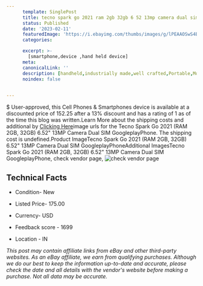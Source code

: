 ```yaml
---
      template: SinglePost
      title: tecno spark go 2021 ram 2gb 32gb 6 52 13mp camera dual sim googleplayphone
      status: Published
      date: '2023-02-11'
      featuredImage: 'https://i.ebayimg.com/thumbs/images/g/lPEAAOSwS4Bg6CRT/s-l225.jpg'
      categories: 

      excerpt: >-
        [smartphone,device ,hand held device]
      meta:
      canonicalLink: ''
      description: [handheld,industrially made,well crafted,Portable,Mobile,Compact,Convenient,Lightweight,Maneuverable,Man-portable,Miniature,Carriable,Hand-held,Light,Holdable,Transportable,Mobile device,Pocket-sized,On-the-go,Wireless,Cordless,Compact size,Convenient size, smartphone,device ,hand held device]
      noindex: false

        
---
```

$
    User-approved, this Cell Phones & Smartphones device is available at a discounted price of 152.25 after a 13% discount and has a rating of 1 as of the time this blog was written.Learn More about the shipping costs and additional by [Clicking Here](https://www.ebay.com/itm/184932189879?hash=item2b0ed146b7%3Ag%3AlPEAAOSwS4Bg6CRT&mkevt=1&mkcid=1&mkrid=711-53200-19255-0&campid=%253CePNCampaignId%253E&customid=%253CreferenceId%253E&toolid=10049)image urls for the Tecno Spark Go 2021 (RAM 2GB, 32GB) 6.52"  13MP Camera Dual SIM GoogleplayPhone. The shipping cost is undefined.Product ImageTecno Spark Go 2021 (RAM 2GB, 32GB) 6.52"  13MP Camera Dual SIM GoogleplayPhoneAdditional ImagesTecno Spark Go 2021 (RAM 2GB, 32GB) 6.52"  13MP Camera Dual SIM GoogleplayPhone, check vendor page, ![check vendor page](https://origin-galleryplus.ebayimg.com/ws/web/184932189879_2_0_1/225x225.jpg,https://origin-galleryplus.ebayimg.com/ws/web/184932189879_3_0_1/225x225.jpg,https://origin-galleryplus.ebayimg.com/ws/web/184932189879_4_0_1/225x225.jpg,https://origin-galleryplus.ebayimg.com/ws/web/184932189879_5_0_1/225x225.jpg,https://origin-galleryplus.ebayimg.com/ws/web/184932189879_6_0_1/225x225.jpg,https://origin-galleryplus.ebayimg.com/ws/web/184932189879_7_0_1/225x225.jpg,https://origin-galleryplus.ebayimg.com/ws/web/184932189879_8_0_1/225x225.jpg)
    
    

 ## Technical Facts 



     
      

 - Condition- New 


      

 - Listed Price- 175.00 


      

 - Currency- USD 


      

 - Feedback score - 1699 


      

 - Location - IN 


      
      

 *_This post may contain affiliate links from eBay and other third-party websites. As an eBay affiliate, we earn from qualifying purchases. Although we do our best to keep the information up-to-date and accurate, please check the date and all details with the vendor's website before making a purchase. Not all data may be accurate._*



    
    
    
    
    